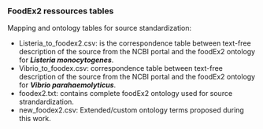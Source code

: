 ### FoodEx2 ressources tables 

Mapping and ontology tables for source standardization:
- Listeria_to_foodex2.csv: is the correspondence table between text-free description of the source from the NCBI portal and the foodEx2 ontology for ***Listeria monocytogenes***.
- Vibrio_to_foodex.csv: correspondence table between text-free description of the source from the NCBI portal and the foodEx2 ontology for ***Vibrio parahaemolyticus***.
- foodex2.txt: contains complete foodEx2 ontology used for source strandardization.
- new_foodex2.csv: Extended/custom ontology terms proposed during this work.
